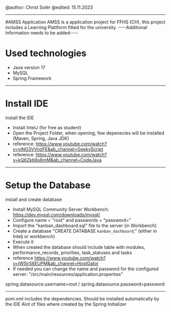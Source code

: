 
@author: Christ Solèr
@edited: 15.11.2023

---

#AMSS Application
AMSS is a application project for FFHS (CH), this project includes a Learning Plattform fitted for the university.
----Additional Information needs to be added----

# Used technologies
- Java version 17
- MySQL
- Spring Framework

---

# Install IDE
install the IDE
- Install IntelJ (for free as student)
- Open the Project Folder, when opening, few depenecies will be installed (Maven, Spring, Java JDK)
- reference: https://www.youtube.com/watch?v=viNG3VVnzFE&ab_channel=GeekyScript
- reference: https://www.youtube.com/watch?v=kQ6Zkb6s6mM&ab_channel=CodeJava


---
# Setup the Database
install and create database
- Install MySQL Community Server Workbench: https://dev.mysql.com/downloads/mysql/
- Configure name = "root" and passwords = "password="
- Import the "kanban_dashboard.sql" file to the server (in Workbench)
- Create a database "CREATE DATABASE `kanban_dashboard`;" (either in Intelj or workbench)
- Execute it
- When created the database should include table with modules, performance_records, priorities, task_statuses and tasks
- reference https://www.youtube.com/watch?v=jW5lrS6EUPM&ab_channel=HostGator
- If needed you can change the name and password for the configured server: "/src/main/resources/application.properties"

spring.datasource.username=root / spring.datasource.password=password

---

pom.xml includes the dependencies. Should be installed automatically by the IDE
Alot of files where created by the Spring Initializer





